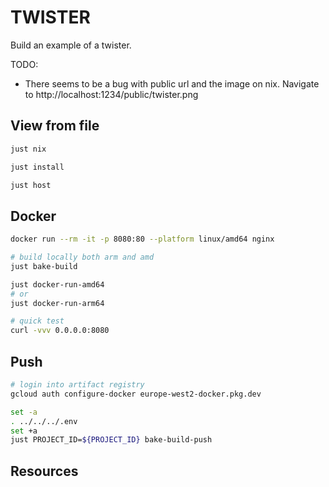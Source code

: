 # TWISTER

Build an example of a twister.  

TODO:

* There seems to be a bug with public url and the image on nix. Navigate to http://localhost:1234/public/twister.png


## View from file

```sh
just nix

just install

just host
```

## Docker

```sh
docker run --rm -it -p 8080:80 --platform linux/amd64 nginx 

# build locally both arm and amd
just bake-build

just docker-run-amd64
# or
just docker-run-arm64

# quick test
curl -vvv 0.0.0.0:8080
```

## Push

```sh
# login into artifact registry
gcloud auth configure-docker europe-west2-docker.pkg.dev

set -a
. ../../../.env
set +a
just PROJECT_ID=${PROJECT_ID} bake-build-push     
```

## Resources

